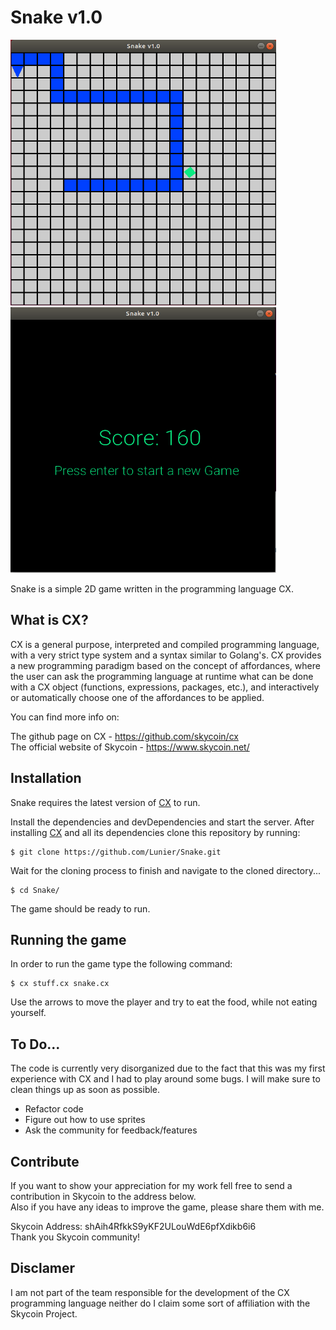 # Snake v1.0
<p float="left">
  <img height="425" width="425" src="screenshots/snake-alive.png">
  <img height="425" width="425" src="screenshots/score.png">
</p>

Snake is a simple 2D game written in the programming language CX.

## What is CX?
CX is a general purpose, interpreted and compiled programming language, with a very strict type system and a syntax similar to Golang's. CX provides a new programming paradigm based on the concept of affordances, where the user can ask the programming language at runtime what can be done with a CX object (functions, expressions, packages, etc.), and interactively or automatically choose one of the affordances to be applied.

You can find more info on:

The github page on CX - https://github.com/skycoin/cx <br/>
The official website of Skycoin - https://www.skycoin.net/

## Installation
Snake requires the latest version of [CX](https://github.com/skycoin/cx) to run.

Install the dependencies and devDependencies and start the server. After installing [CX](https://github.com/skycoin/cx) and all its dependencies clone this repository by running:
```
$ git clone https://github.com/Lunier/Snake.git
```
Wait for the cloning process to finish and navigate to the cloned directory...
```
$ cd Snake/
```
The game should be ready to run.

## Running the game
In order to run the game type the following command:
```
$ cx stuff.cx snake.cx
```
Use the arrows to move the player and try to eat the food, while not eating yourself.

## To Do...
The code is currently very disorganized due to the fact that this was my first experience with CX and I had to play around some bugs. I will make sure to clean things up as soon as possible.

* Refactor code
* Figure out how to use sprites
* Ask the community for feedback/features

## Contribute
If you want to show your appreciation for my work fell free to send a contribution in Skycoin to the address below. <br/>
Also if you have any ideas to improve the game, please share them with me.

Skycoin Address: shAih4RfkkS9yKF2ULouWdE6pfXdikb6i6<br/>
Thank you Skycoin community!

## Disclamer
I am not part of the team responsible for the development of the CX programming language neither do I claim some sort of affiliation with the Skycoin Project.
